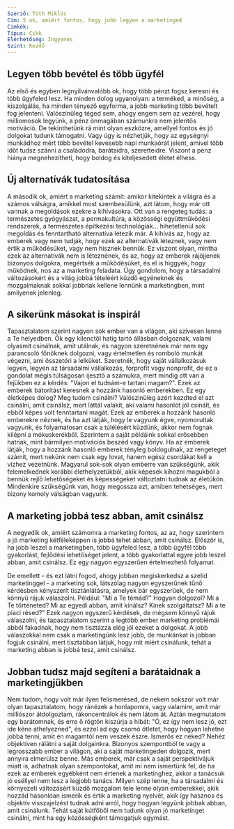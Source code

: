 ```yaml
---
Szerző: Tóth Miklós
Cím: 5 ok, amiért fontos, hogy jobb legyen a marketinged
Cimkék: 
Típus: Cikk
Elérhetőség: Ingyenes
Szint: Kezdő
---
```

## Legyen több bevétel és több ügyfél

Az első és egyben legnyilvánvalóbb ok, hogy több pénzt fogsz keresni és több ügyfeled lesz. Ha minden dolog ugyanolyan: a terméked, a minőség, a kiszolgálás, ha minden tényező egyforma, a jobb marketing több bevételt fog jelenteni. Valószínüleg téged sem, ahogy engem sem az vezérel, hogy milliomosok legyünk, a pénz önmagában számunkra nem jelentős motiváció. De tekinthetünk rá mint olyan eszközre, amellyel fontos és jó dolgokat tudunk támogatni. Vagy úgy is nézhetjük, hogy az egységnyi munkádhoz mért több bevétel kevesebb napi munkaórát jelent, amivel több időt tudsz szánni a családodra, barátaidra, szeretteidre. Viszont a pénz hiánya megnehezítheti, hogy boldog és kiteljesedett életet élhess. 

## Új alternatívák tudatosítása

A második ok, amiért a marketing számít: amikor kitekintek a világra és a számos válságra, amikkel most szembesülünk, azt látom, hogy már ott vannak a megoldások ezekre a kihívásokra. Ott van a rengeteg tudás: a természetes gyógyászat, a permakultúra, a közösségi együttműködési rendszerek, a természetes építkezési technológiák... hihetetlenül sok megoldás és fenntartható alternatíva létezik már. A kihívás az, hogy az emberek vagy nem tudják, hogy ezek az alternatívák léteznek, vagy nem értik a működésüket, vagy nem hisznek bennük. Ez viszont olyan, mintha ezek az alternatívák nem is léteznének, és az, hogy az emberek rájöjjenek bizonyos dolgokra, megértsék a működésüket, és el is higgyék, hogy működnek, nos az a marketing feladata. Úgy gondolom, hogy a társadalmi változásokért és a világ jobbá tételéért küzdő egyéneknek és mozgalmaknak sokkal jobbnak kellene lennünk a marketingben, mint amilyenek jelenleg.   

## A sikerünk másokat is inspirál

Tapasztalatom szerint nagyon sok ember van a világon, aki szívesen lenne a Te helyedben. Ők egy kilenctől hatig tartó állásban dolgoznak, valami olyasmit csinálnak, amit utálnak, és nagyon szeretnének már nem egy parancsoló főnöknek dolgozni, vagy értelmetlen és romboló munkát végezni, ami összetöri a lelküket. Szeretnék, hogy saját vállalkozásuk legyen, legyen az társadalmi vállalkozás, forprofit vagy nonprofit, de ez a gondolat mégis túlságosan ijesztő a számukra, mert mindig ott van a fejükben ez a kérdés: "Vajon el tudnám-e tartani magam?". Ezek az emberek bátorítást keresnek a hozzánk hasonló emberekben. Ez egy életképes dolog? Meg tudom csinálni? Valószinüleg azért kezdted el azt csinálni, amit csinálsz, mert láttál valakit, aki valami hasonlót jól csinált, és ebből képes volt fenntartani magát. Ezek az emberek a hozzánk hasonló emberekre néznek, és ha azt látják, hogy le vagyunk égve, nyomorultak vagyunk, és folyamatosan csak a túlélésért küzdünk, akkor nem fognak kilépni a mókuskerékből. Szerintem a saját példáink sokkal erősebben hatnak, mint bármilyen motivációs beszéd vagy könyv. Ha az emberek látják, hogy a hozzánk hasonló emberek tényleg boldogulnak, az rengeteget számít, mert nekünk nem csak egy lovat, hanem egész csordákat kell a vízhez vezetnünk. Magyarul sok-sok olyan emberre van szükségünk, akik felemelkednek korábbi élethelyzetükből, akik képesek kihozni magukból a bennük rejlő lehetőségeket és képességeket változtatni tudnak az életükön. Mindenkire szükségünk van, hogy megossza azt, amiben tehetséges, mert bizony komoly válságban vagyunk.

## A marketing jobbá tesz abban, amit csinálsz

A negyedik ok, amiért számomra a marketing fontos, az az, hogy szerintem a jó marketing kétféleképpen is jobbá tehet abban, amit csinálsz. Először is, ha jobb leszel a marketingben, több ügyfeled lesz, a több ügyfél több gyakorlást, fejlődési lehetőséget jelent, a több gyakorlattal egyre jobb leszel abban, amit csinálsz. Ez egy nagyon egyszerűen értelmezhető folyamat.

De emellett - és ezt látni fogod, ahogy jobban megiskerkedsz a szelíd marketinggel - a marketing sok, látszólag nagyon egyszerűnek tűnő kérdésben kényszerít tisztánlátásra, amelyek bár egyszerűek, de nem könnyű rájuk válaszolni. Például: "Mi a Te témád?" Hogyan dolgozol? Mi a Te történeted? Mi az egyedi abban, amit kínálsz? Kinek szolgáltatsz? Mi a te piaci résed?" Ezek nagyon egyszerű kérdések, de mégsem könnyű rájuk válaszolni, és tapasztalatom szerint a legtöbb ember marketing problémái abból fakadnak, hogy nem tisztázza elég jól ezeket a dolgokat. A jobb válaszokkal nem csak a marketingünk lesz jobb, de munkánkat is jobban fogjuk csinálni, mert tisztábban látjuk, hogy mit miért csinálunk, tehát a marketing abban is jobbá tesz, amit csinálsz.
## Jobban tudsz majd segíteni a barátaidnak a marketingjükben

Nem tudom, hogy volt már ilyen felismerésed, de nekem sokszor volt már olyan tapasztalatom, hogy ránézek a honlapomra, vagy valamire, amit már milliószor átdolgoztam, rákoncentrálok és nem látom át. Aztán megmutatom egy barátomnak, és erre ő rögtön kiszúrja a hibát: "Ó, ez így nem lesz jó, ezt ide kéne áthelyezned", és ezzel ad egy csomó ötletet, hogy hogyan lehetne jobbá tenni, amit én magamtól nem veszek észre. Ismerős ez neked? Nehéz objektíven rálátni a saját dolgainkra. Bizonyos szempontból te vagy a legrosszabb ember a világon, aki a saját marketingeden dolgozik, mert annyira elmerülsz benne. Más emberek, már csak a saját perspektívájuk miatt is, adhatnak olyan szempontokat, amit mi nem ismertünk fel, de ha ezek az emberek egyébként nem értenek a marketinghez, akkor a tanácsuk jó eséllyel nem lesz a legjobb tanács. Milyen szép lenne, ha a társadalmi és környezeti változásért küzdő mozgalom tele lenne olyan emberekkel, akik hozzád hasonlóan ismerik és értik a marketing nyelvét, akik így hasznos és objektív visszajelzést tudnak adni arról, hogy hogyan legyünk jobbak abban, amit csinálunk. Tehát saját kútfőből nem tudunk olyan jó marketinget csinálni, mint ha egy közösségként támogatjuk egymást.